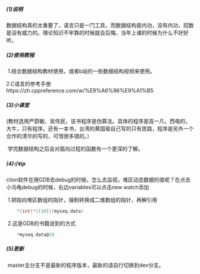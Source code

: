 ##### (1)说明

​		数据结构真的太重要了，语言只是一门工具，而数据结构是内功，没有内功，招数是没有威力的。理论知识不牢靠的时候就会后悔，当年上课的时候为什么不好好听。

##### (2)使用教程

​		1.结合数据结构教材使用，或者b站的一些数据结构视频来使用。

​		2.C语言的参考手册https://zh.cppreference.com/w/%E9%A6%96%E9%A1%B5

##### (3)小课堂	

​		(教材选用严蔚敏、吴伟民，该书程序是伪算法。具体的程序是高一凡，西电的，大牛，只有程序。还有一本书，台湾的黄国瑜自己写的只有思路，程序是另外一个合作的清华的写的，可惜很多错的。）

​		学完数据结构之后会对面向过程的函数有一个更深的了解。

##### (4)小tip

​		clion软件在用GDB去debug的时候，怎么去监视，堆区动态数据的值呢？在点击小乌龟debug的时候，右边variables可以点击new watch添加

​			1.把指向堆区数组的指针，强制转换成二维数组的指针，再解引用

```c
	*(int(*)[10])(myseq.data)
```

​			2.这是GDB的书籍说到的方式

```c
	*myseq.data@10
```

##### (5)更新

​		master主分支不是最新的程序版本，最新的请自行切换到dev分支。
